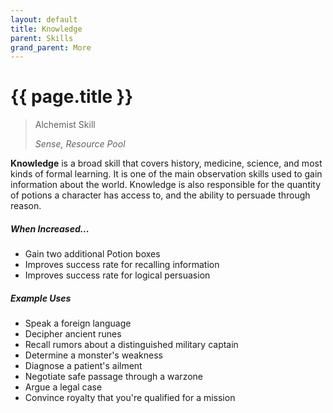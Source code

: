 ```yaml
---
layout: default
title: Knowledge
parent: Skills
grand_parent: More
---
```


# {{ page.title }}

> Alchemist Skill
>
> *Sense, Resource Pool*

**<span style="color: {{ site.alchemist_color }}">Knowledge</span>** is a broad skill that covers history, medicine, science, and most kinds of formal learning. It is one of the main observation skills used to gain information about the world. Knowledge is also responsible for the quantity of potions a character has access to, and the ability to persuade through reason.

##### When Increased...

- Gain two additional Potion boxes
- Improves success rate for recalling information
- Improves success rate for logical persuasion

##### Example Uses

- Speak a foreign language
- Decipher ancient runes
- Recall rumors about a distinguished military captain
- Determine a monster's weakness
- Diagnose a patient's ailment
- Negotiate safe passage through a warzone
- Argue a legal case
- Convince royalty that you're qualified for a mission
